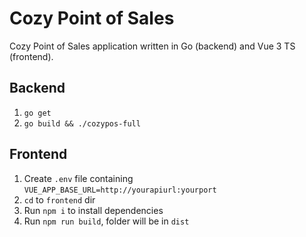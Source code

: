 # Cozy Point of Sales

Cozy Point of Sales application written in Go (backend) and Vue 3 TS (frontend).

## Backend
1. `go get`
2. `go build && ./cozypos-full`

## Frontend
1. Create `.env` file containing `VUE_APP_BASE_URL=http://yourapiurl:yourport`
2. `cd` to `frontend` dir
3. Run `npm i` to install dependencies
4. Run `npm run build`, folder will be in `dist`
